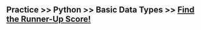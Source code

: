 ## Practice >> Python >> Basic Data Types >> [Find the Runner-Up Score!](https://www.hackerrank.com/challenges/find-second-maximum-number-in-a-list/problem)